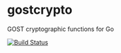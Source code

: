 # gostcrypto
GOST cryptographic functions for Go

[![Build Status](https://travis-ci.org/zeil/gostcrypto.svg?branch=master)](https://travis-ci.org/zeil/gostcrypto)
